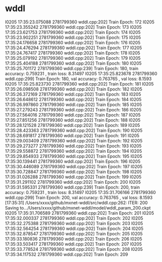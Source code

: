 # wddl

I0205 17:35:23.075088 2781799360 wddl.cpp:202] Train Epoch: 172
I0205 17:35:23.355242 2781799360 wddl.cpp:202] Train Epoch: 173
I0205 17:35:23.621753 2781799360 wddl.cpp:202] Train Epoch: 174
I0205 17:35:23.902251 2781799360 wddl.cpp:202] Train Epoch: 175
I0205 17:35:24.176658 2781799360 wddl.cpp:202] Train Epoch: 176
I0205 17:35:24.476294 2781799360 wddl.cpp:202] Train Epoch: 177
I0205 17:35:24.767417 2781799360 wddl.cpp:202] Train Epoch: 178
I0205 17:35:25.079192 2781799360 wddl.cpp:202] Train Epoch: 179
I0205 17:35:25.404188 2781799360 wddl.cpp:202] Train Epoch: 180
I0205 17:35:25.701172 2781799360 wddl.cpp:239] Train Epoch: 180, train accuracy: 0.759231          , train loss: 8.31497
I0205 17:35:25.823678 2781799360 wddl.cpp:299] Train Epoch: 180, val accuracy: 0.763765          , val loss: 8.1593
I0205 17:35:25.823730 2781799360 wddl.cpp:202] Train Epoch: 181
I0205 17:35:26.098508 2781799360 wddl.cpp:202] Train Epoch: 182
I0205 17:35:26.372169 2781799360 wddl.cpp:202] Train Epoch: 183
I0205 17:35:26.648612 2781799360 wddl.cpp:202] Train Epoch: 184
I0205 17:35:26.997860 2781799360 wddl.cpp:202] Train Epoch: 185
I0205 17:35:27.279243 2781799360 wddl.cpp:202] Train Epoch: 186
I0205 17:35:27.564016 2781799360 wddl.cpp:202] Train Epoch: 187
I0205 17:35:27.851256 2781799360 wddl.cpp:202] Train Epoch: 188
I0205 17:35:28.121528 2781799360 wddl.cpp:202] Train Epoch: 189
I0205 17:35:28.423363 2781799360 wddl.cpp:202] Train Epoch: 190
I0205 17:35:28.691817 2781799360 wddl.cpp:202] Train Epoch: 191
I0205 17:35:29.003409 2781799360 wddl.cpp:202] Train Epoch: 192
I0205 17:35:29.273277 2781799360 wddl.cpp:202] Train Epoch: 193
I0205 17:35:29.558872 2781799360 wddl.cpp:202] Train Epoch: 194
I0205 17:35:29.854933 2781799360 wddl.cpp:202] Train Epoch: 195
I0205 17:35:30.139441 2781799360 wddl.cpp:202] Train Epoch: 196
I0205 17:35:30.446089 2781799360 wddl.cpp:202] Train Epoch: 197
I0205 17:35:30.728847 2781799360 wddl.cpp:202] Train Epoch: 198
I0205 17:35:31.026288 2781799360 wddl.cpp:202] Train Epoch: 199
I0205 17:35:31.291102 2781799360 wddl.cpp:202] Train Epoch: 200
I0205 17:35:31.595331 2781799360 wddl.cpp:239] Train Epoch: 200, train accuracy: 0.759231          , train loss: 8.31497
I0205 17:35:31.706166 2781799360 wddl.cpp:299] Train Epoch: 200, val accuracy: 0.763765          , val loss: 8.1593
[17:35:31] /Users/xxxx/github/mxnet-wddl/src/wddl.cpp:262: ITER: 200 Saving to.../Users/xxxx/github/mxnet-wddl/model/wddl_param_200.ckpt
I0205 17:35:31.706589 2781799360 wddl.cpp:202] Train Epoch: 201
I0205 17:35:32.000337 2781799360 wddl.cpp:202] Train Epoch: 202
I0205 17:35:32.275388 2781799360 wddl.cpp:202] Train Epoch: 203
I0205 17:35:32.564254 2781799360 wddl.cpp:202] Train Epoch: 204
I0205 17:35:32.878547 2781799360 wddl.cpp:202] Train Epoch: 205
I0205 17:35:33.180836 2781799360 wddl.cpp:202] Train Epoch: 206
I0205 17:35:33.503417 2781799360 wddl.cpp:202] Train Epoch: 207
I0205 17:35:33.778524 2781799360 wddl.cpp:202] Train Epoch: 208
I0205 17:35:34.117532 2781799360 wddl.cpp:202] Train Epoch: 209
